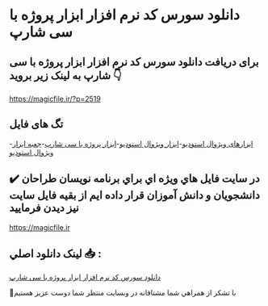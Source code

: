# دانلود سورس کد نرم افزار ابزار پروژه با سی شارپ

## برای دریافت دانلود سورس کد نرم افزار ابزار پروژه با سی شارپ به لینک زیر بروید 👇

https://magicfile.ir/?p=2519

## تگ های فایل

-[ابزارهای ویژوال استودیو](https://magicfile.ir/product/%d9%86%d8%b1%d9%85-%d8%a7%d9%81%d8%b2%d8%a7%d8%b1-%d8%a7%d8%a8%d8%b2%d8%a7%d8%b1-%d9%be%d8%b1%d9%88%da%98%d9%87-%d8%a8%d8%a7-%d8%b3%db%8c-%d8%b4%d8%a7%d8%b1%d9%be/)-[ابزار ویژوال استودیو](https://magicfile.ir/product/%d9%86%d8%b1%d9%85-%d8%a7%d9%81%d8%b2%d8%a7%d8%b1-%d8%a7%d8%a8%d8%b2%d8%a7%d8%b1-%d9%be%d8%b1%d9%88%da%98%d9%87-%d8%a8%d8%a7-%d8%b3%db%8c-%d8%b4%d8%a7%d8%b1%d9%be/)-[ابزار پروژه با سی شارپ](https://magicfile.ir/product/%d9%86%d8%b1%d9%85-%d8%a7%d9%81%d8%b2%d8%a7%d8%b1-%d8%a7%d8%a8%d8%b2%d8%a7%d8%b1-%d9%be%d8%b1%d9%88%da%98%d9%87-%d8%a8%d8%a7-%d8%b3%db%8c-%d8%b4%d8%a7%d8%b1%d9%be/)-[جعبه ابزار ویژوال استودیو](https://magicfile.ir/product/%d9%86%d8%b1%d9%85-%d8%a7%d9%81%d8%b2%d8%a7%d8%b1-%d8%a7%d8%a8%d8%b2%d8%a7%d8%b1-%d9%be%d8%b1%d9%88%da%98%d9%87-%d8%a8%d8%a7-%d8%b3%db%8c-%d8%b4%d8%a7%d8%b1%d9%be/)

## ✔️ در سايت فايل هاي ويژه اي براي برنامه نويسان طراحان دانشجويان و دانش آموزان قرار داده ايم از بقيه فايل سايت نيز ديدن فرماييد

https://magicfile.ir


## لينک دانلود اصلي 📥 :

[دانلود سورس کد نرم افزار ابزار پروژه با سی شارپ](https://magicfile.ir/product/%d9%86%d8%b1%d9%85-%d8%a7%d9%81%d8%b2%d8%a7%d8%b1-%d8%a7%d8%a8%d8%b2%d8%a7%d8%b1-%d9%be%d8%b1%d9%88%da%98%d9%87-%d8%a8%d8%a7-%d8%b3%db%8c-%d8%b4%d8%a7%d8%b1%d9%be/) 


🙏با تشکر از همراهي شما مشتاقانه در وبسایت منتظر شما دوست عزیز هستیم


